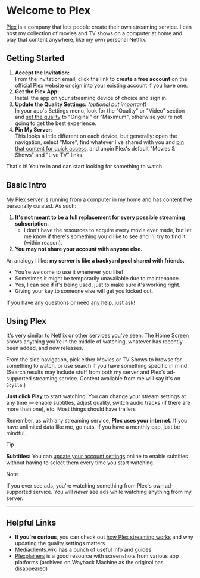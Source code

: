 # Welcome to Plex

[Plex](https://www.plex.tv/) is a company that lets people create their own streaming service. I can host my collection of movies and TV shows on a computer at home and play that content anywhere, like my own personal Netflix.

## Getting Started

1. **Accept the Invitation:**  
From the invitation email, click the link to **create a free account** on the official Plex website or sign into your existing account if you have one.
2. **Get the Plex App:**  
Install the app on your streaming device of choice and sign in.
3. **Update the Quality Settings:** _(optional but important)_  
In your app's Settings menu, look for the "Quality" or "Video" section and [set the quality](/plex/welcome-guide/quality-settings) to "Original" or "Maximum", otherwise you're not going to get the best experience.
4. **Pin My Server**:  
This looks a little different on each device, but generally: open the navigation, select "More", find whatever I've shared with you and [pin that content for quick access](https://support.plex.tv/articles/customizing-the-apps/#toc-0), and unpin Plex's default "Movies & Shows" and "Live TV" links.

That's it! You're in and can start looking for something to watch.

## Basic Intro
My Plex server is running from a computer in my home and has content I've personally curated. As such:

1. **It's not meant to be a full replacement for every possible streaming subscription.**
   * I don't have the resources to acquire every movie ever made, but let me know if there's something you'd like to see and I'll try to find it (within reason).
2. **You may not share your account with anyone else.**

An analogy I like: **my server is like a backyard pool shared with friends.**
* You're welcome to use it whenever you like!
* Sometimes it might be temporarily unavailable due to maintenance.
* Yes, I can see if it's being used, just to make sure it's working right.
* Giving your key to someone else will get you kicked out.

If you have any questions or need any help, just ask!

## Using Plex
It's very similar to Netflix or other services you've seen. The Home Screen shows anything you're in the middle of watching, whatever has recently been added, and new releases.

From the side navigation, pick either Movies or TV Shows to browse for something to watch, or use search if you have something specific in mind. (Search results may include stuff from both my server and Plex's ad-supported streaming service. Content available from me will say it's on `Scylla`.)

**Just click Play** to start watching. You can change your stream settings at any time — enable subtitles, adjust quality, switch audio tracks (if there are more than one), etc. Most things should have trailers

Remember, as with any streaming service, **Plex uses your internet.** If you have unlimited data like me, go nuts. If you have a monthly cap, just be mindful.

> [!TIP]
> **Subtitles:** You can [update your account settings](/plex/welcome-guide/account-settings) online to enable subtitles without having to select them every time you start watching.

> [!NOTE]
> If you ever see ads, you're watching something from Plex's own ad-supported service. You will _never_ see ads while watching anything from my server.

-----

## Helpful Links
* **If you're curious**, you can check out [how Plex streaming works](/plex/welcome-guide/faqs) and why updating the quality settings matters
* [Mediaclients.wiki](https://mediaclients.wiki/en/Plex) has a bunch of useful info and guides
* [Plexplainers](https://web.archive.org/web/20250317201942/http://plxplainers.xyz/) is a good resource with screenshots from various app platforms (archived on Wayback Machine as the original has disappeared)


